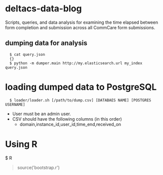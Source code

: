 # deltacs-data-blog
Scripts, queries, and data analysis for examining the time elapsed between form completion and submission across all CommCare form submissions.

## dumping data for analysis
```
  $ cat query.json
  {}
  $ python -m dumper.main http://my.elasticsearch.url my_index query.json
```

# loading dumped data to PostgreSQL
```
  $ loader/loader.sh [/path/to/dump.csv] [DATABAES NAME] [POSTGRES USERNAME]
```

* User must be an admin user.
* CSV should have the following columns (in this order)
    * domain,instance_id,user_id,time_end,received_on

# Using R

$ R
> source('bootstrap.r')

